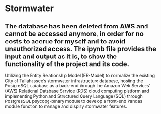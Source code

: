 # Stormwater
## The database has been deleted from AWS and cannot be accessed anymore, in order for no costs to accrue for myself and to avoid unauthorized access. The ipynb file provides the input and output as it is, to show the functionality of the project and its code.

Utilizing the Entity Relationship Model (ER-Model) to normalize the existing City of Tallahassee’s stormwater infrastructure database, hosting the PostgreSQL database as a back-end through the Amazon Web Services' (AWS) Relational Database Service (RDS) cloud computing platform and implementing Python and Structured Query Language (SQL) through PostgresSQL psycopg-binary module to develop a front-end Pandas module function to manage and display stormwater features.
